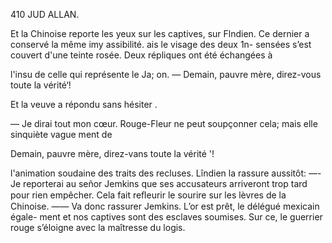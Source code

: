 410 JUD ALLAN.

Et la Chinoise reporte les yeux sur les captives, sur Flndien.
Ce dernier a conservé la même imy assibilité.  ais le visage des deux 1n-
sensées s’est couvert d'une teinte rosée. Deux répliques ont été échangées à

l'insu de celle qui représente le Ja; on.
— Demain, pauvre mère, direz-vous toute la vérité‘!

Et la veuve a répondu sans hésiter .

— Je dirai tout mon cœur.
Rouge-Fleur ne peut soupçonner cela; mais elle sinquiète vague ment de

Demain, pauvre mère, direz-vans toute la vérité '!

l'animation soudaine des traits des recluses. Lîndien la rassure aussitôt:
—- Je reporterai au señor Jemkins que ses accusateurs arriveront trop
tard pour rien empêcher.
Cela fait reﬂeurir le sourire sur les lèvres de la Chinoise.
—— Va donc rassurer Jemkins. L’or est prêt, le délégué mexicain égale-
ment et nos captives sont des esclaves soumises.
Sur ce, le guerrier rouge s’éloigne avec la maîtresse du logis.

